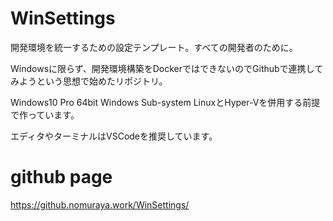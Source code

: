 # WinSettings
開発環境を統一するための設定テンプレート。すべての開発者のために。

Windowsに限らず、開発環境構築をDockerではできないのでGithubで連携してみようという思想で始めたリポジトリ。

Windows10 Pro 64bit Windows Sub-system LinuxとHyper-Vを併用する前提で作っています。

エディタやターミナルはVSCodeを推奨しています。
# github page
https://github.nomuraya.work/WinSettings/
